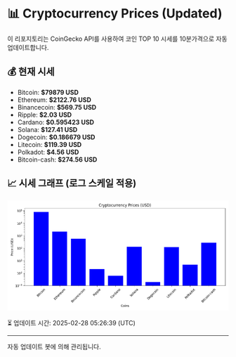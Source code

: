 
# 📊 Cryptocurrency Prices (Updated)

이 리포지토리는 CoinGecko API를 사용하여 코인 TOP 10 시세를 10분가격으로 자동 업데이트합니다.

## 💰 현재 시세
- Bitcoin: **$79879 USD**
- Ethereum: **$2122.76 USD**
- Binancecoin: **$569.75 USD**
- Ripple: **$2.03 USD**
- Cardano: **$0.595423 USD**
- Solana: **$127.41 USD**
- Dogecoin: **$0.186679 USD**
- Litecoin: **$119.39 USD**
- Polkadot: **$4.56 USD**
- Bitcoin-cash: **$274.56 USD**

## 📈 시세 그래프 (로그 스케일 적용)
![Crypto Prices](crypto_prices.png)

⏳ 업데이트 시간: 2025-02-28 05:26:39 (UTC)

---
자동 업데이트 봇에 의해 관리됩니다.
